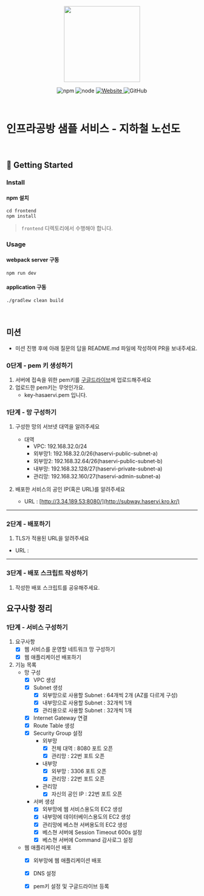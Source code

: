 <p align="center">
    <img width="200px;" src="https://raw.githubusercontent.com/woowacourse/atdd-subway-admin-frontend/master/images/main_logo.png"/>
</p>
<p align="center">
  <img alt="npm" src="https://img.shields.io/badge/npm-%3E%3D%205.5.0-blue">
  <img alt="node" src="https://img.shields.io/badge/node-%3E%3D%209.3.0-blue">
  <a href="https://edu.nextstep.camp/c/R89PYi5H" alt="nextstep atdd">
    <img alt="Website" src="https://img.shields.io/website?url=https%3A%2F%2Fedu.nextstep.camp%2Fc%2FR89PYi5H">
  </a>
  <img alt="GitHub" src="https://img.shields.io/github/license/next-step/atdd-subway-service">
</p>

<br>

# 인프라공방 샘플 서비스 - 지하철 노선도

<br>

## 🚀 Getting Started

### Install

#### npm 설치

```
cd frontend
npm install
```

> `frontend` 디렉토리에서 수행해야 합니다.

### Usage

#### webpack server 구동

```
npm run dev
```

#### application 구동

```
./gradlew clean build
```

<br>

## 미션

* 미션 진행 후에 아래 질문의 답을 README.md 파일에 작성하여 PR을 보내주세요.

### 0단계 - pem 키 생성하기

1. 서버에 접속을 위한 pem키를 [구글드라이브](https://drive.google.com/drive/folders/1dZiCUwNeH1LMglp8dyTqqsL1b2yBnzd1?usp=sharing)에
   업로드해주세요
2. 업로드한 pem키는 무엇인가요.
    - key-hasaervi.pem 입니다.

### 1단계 - 망 구성하기

1. 구성한 망의 서브넷 대역을 알려주세요
    - 대역
        - VPC: 192.168.32.0/24
        - 외부망1: 192.168.32.0/26(haservi-public-subnet-a)
        - 외부망2: 192.168.32.64/26(haservi-public-subnet-b)
        - 내부망: 192.168.32.128/27(haservi-private-subnet-a)
        - 관리망: 192.168.32.160/27(haservi-admin-subnet-a)

2. 배포한 서비스의 공인 IP(혹은 URL)를 알려주세요
    - URL : [http://3.34.189.53:8080/](http://subway.haservi.kro.kr/)

---

### 2단계 - 배포하기

1. TLS가 적용된 URL을 알려주세요

- URL :

---

### 3단계 - 배포 스크립트 작성하기

1. 작성한 배포 스크립트를 공유해주세요.

## 요구사항 정리

### 1단계 - 서비스 구성하기

1. 요구사항
    - [x] 웹 서비스를 운영할 네트워크 망 구성하기
    - [x] 웹 애플리케이션 배포하기
2. 기능 목록
    - 망 구성
        - [x] VPC 생성
        - [x] Subnet 생성
            - [x] 외부망으로 사용할 Subnet : 64개씩 2개 (AZ를 다르게 구성)
            - [x] 내부망으로 사용할 Subnet : 32개씩 1개
            - [x] 관리용으로 사용할 Subnet : 32개씩 1개
        - [x] Internet Gateway 연결
        - [x] Route Table 생성
        - [x] Security Group 설정
            - 외부망
                - [x] 전체 대역 : 8080 포트 오픈
                - [x] 관리망 : 22번 포트 오픈
            - 내부망
                - [x] 외부망 : 3306 포트 오픈
                - [x] 관리망 : 22번 포트 오픈
            - 관리망
                - [x] 자신의 공인 IP : 22번 포트 오픈
        - 서버 생성
            -[x] 외부망에 웹 서비스용도의 EC2 생성
            -[x] 내부망에 데이터베이스용도의 EC2 생성
            -[x] 관리망에 베스쳔 서버용도의 EC2 생성
            -[x] 베스쳔 서버에 Session Timeout 600s 설정
            -[x] 베스쳔 서버에 Command 감사로그 설정
    - 웹 애플리케이션 배포
        - [x] 외부망에 웹 애플리케이션 배포 
        - [x] DNS 설정
        - [x] pem키 설정 및 구글드라이브 등록

